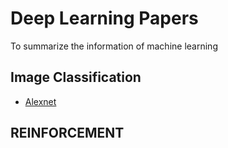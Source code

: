 # Deep Learning Papers
To summarize the information of machine learning

## Image Classification

* [Alexnet](./ImageNet_Classification/Alexnet.md)


## REINFORCEMENT



